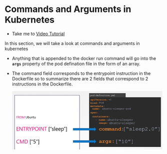 # Commands and Arguments in Kubernetes
  - Take me to [Video Tutorial](https://kodekloud.com/courses/539883/lectures/9808202)

In this section, we will take a look at commands and arguments in kubernetes

- Anything that is appended to the docker run command will go into the **`args`** property of the pod defination file in the form of an array.
- The command field corresponds to the entrypoint instruction in the Dockerfile so to summarize there are 2 fields that correspond to 2 instructions in the Dockerfile.
  
  ![args](../../images/args.PNG)
  

